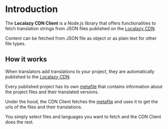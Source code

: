 # Introduction

The **Localazy CDN Client** is a Node.js library that offers functionalities to fetch translation strings from JSON files published on
the [Localazy CDN](https://localazy.com/docs/cdn/cdn-introduction).

Content can be fetched from JSON file as object or as plain text for other file types.

## How it works

<loc-zoom-img src="/localazy-cdn-client.svg" alt="Localazy CDN Client" />

When translators add translations to your project, they are automatically published to the [Localazy CDN](https://localazy.com/docs/cdn/cdn-introduction).

Every published project has its own [metafile](metafile.md) that contains information about the project files and their translated versions.

Under the hood, the CDN Client fetches the [metafile](metafile.md) and uses it to get the urls of the files and their translations.

You simply select files and languages you want to fetch and the CDN Client does the rest.
